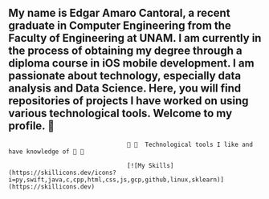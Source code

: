 ## My name is Edgar Amaro Cantoral, a recent graduate in Computer Engineering from the Faculty of Engineering at UNAM. I am currently in the process of obtaining my degree through a diploma course in iOS mobile development. I am passionate about technology, especially data analysis and Data Science. Here, you will find repositories of projects I have worked on using various technological tools. Welcome to my profile. 👋

                                     👾 👾  Technological tools I like and have knowledge of 👾 👾

                                     [![My Skills](https://skillicons.dev/icons?i=py,swift,java,c,cpp,html,css,js,gcp,github,linux,sklearn)](https://skillicons.dev)




<!--
**EdgarAmaro9257/EdgarAmaro9257** is a ✨ _special_ ✨ repository because its `README.md` (this file) appears on your GitHub profile.

Here are some ideas to get you started:

- 🔭 I’m currently working on ...
- 🌱 I’m currently learning ...
- 👯 I’m looking to collaborate on ...
- 🤔 I’m looking for help with ...
- 💬 Ask me about ...
- 📫 How to reach me: ...
- 😄 Pronouns: ...
- ⚡ Fun fact: ...
-->
